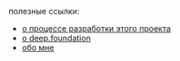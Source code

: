 полезные ссылки:
- [о процессе разработки этого проекта](https://github.com/Tand-Anthros/printer-model-calculator/wiki)
- [о deep.foundation](https://deep.foundation/)
- [обо мне](https://github.com/Tand-Anthros)
